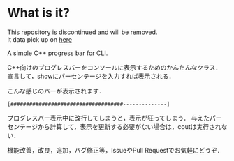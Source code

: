 # What is it?

This repository is discontinued and will be removed.  
It data pick up on [here](https://github.com/HoriThe3rd/cpp_tools)  

A simple C++ progress bar for CLI.

C++向けのプログレスバーをコンソールに表示するためのかんたんなクラス．
宣言して，showにパーセンテージを入力すれば表示される．

こんな感じのバーが表示されます．

```shell
[####################################--------------]
```

プログレスバー表示中に改行してしまうと，表示が狂ってしまう．
与えたパーセンテージから計算して，表示を更新する必要がない場合は，coutは実行されない．

機能改善，改良，追加，バグ修正等，IssueやPull Requestでお気軽にどうぞ．
